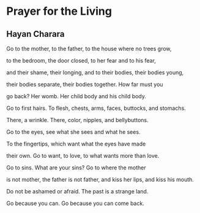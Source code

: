 # Prayer for the Living
## Hayan Charara
Go to the mother,
to the father, to the house
where no trees grow,

to the bedroom, the door
closed, to her fear
and to his fear,

and their shame,
their longing, and to their bodies,
their bodies young,

their bodies separate,
their bodies together.
How far must you

go back? Her womb.
Her child body
and his child body.

Go to first hairs.
To flesh, chests, arms, faces,
buttocks, and stomachs.

There, a wrinkle.
There, color,
nipples, and bellybuttons.

Go to the eyes,
see what she sees
and what he sees.

To the fingertips,
which want what
the eyes have made

their own. Go to want,
to love, to what wants
more than love.

Go to sins.
What are your sins?
Go to where the mother

is not mother, the father
is not father, and kiss her lips,
and kiss his mouth.

Do not be ashamed
or afraid.
The past is a strange land.

Go because you can.
Go because you can
come back.